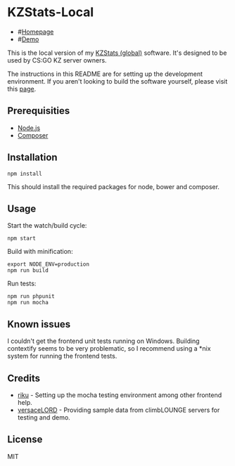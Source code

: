 # KZStats-Local

- #[Homepage](https://www.kzstats.com/local/)
- #[Demo](https://www.kzstats.com/local/demo/)

This is the local version of my [KZStats (global)](https://github.com/joelbman/kzstats/) software.
It's designed to be used by CS:GO KZ server owners.

The instructions in this README are for setting up the development environment.
If you aren't looking to build the software yourself, please visit this [page](https://www.kzstats.com/local/).

## Prerequisities

* [Node.js](https://nodejs.org/)
* [Composer](https://getcomposer.org/)

## Installation

``` npm install ```

This should install the required packages for node, bower and composer.

## Usage

Start the watch/build cycle:

``` npm start ```

Build with minification:

```
export NODE_ENV=production
npm run build
```

Run tests:
```
npm run phpunit
npm run mocha
```

## Known issues

I couldn't get the frontend unit tests running on Windows.
Building contextify seems to be very problematic, so I recommend using a *nix system for running the frontend tests. 

## Credits

* [riku](https://github.com/rikukissa/) - Setting up the mocha testing environment among other frontend help.
* [versaceLORD](http://www.climblounge.com/) - Providing sample data from climbLOUNGE servers for testing and demo.

## License

MIT